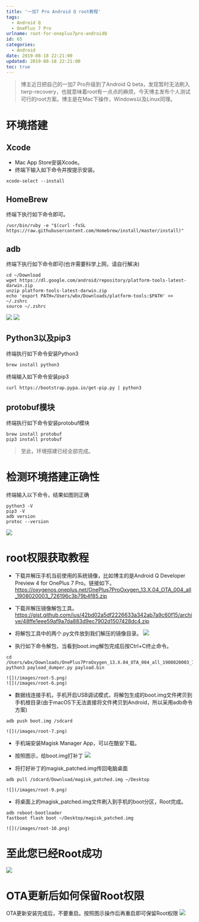 ```yaml
---
title: '一加7 Pro Android Q root教程'
tags:
  - Android Q
  - OnePlus 7 Pro
urlname: root-for-oneplus7pro-androidQ
id: 65
categories:
  - Android
date: 2019-08-18 22:21:00
updated: 2019-08-18 22:21:00
toc: true
---
```


> 博主近日把自己的一加7 Pro升级到了Android Q beta，发现暂时无法刷入twrp-recovery，也就意味着root有一点点的麻烦，今天博主发布个人测试可行的root方案。博主是在Mac下操作，Windows以及Linux同理。<!--more-->

# 环境搭建
## Xcode
* Mac App Store安装Xcode。
* 终端下输入如下命令并按提示安装。
```
xcode-select --install
```

## HomeBrew
终端下执行如下命令即可。
```
/usr/bin/ruby -e "$(curl -fsSL https://raw.githubusercontent.com/Homebrew/install/master/install)"
```

## adb
终端下执行如下命令即可(也许需要科学上网，请自行解决)
```
cd ~/Download
wget https://dl.google.com/android/repository/platform-tools-latest-darwin.zip
unzip platform-tools-latest-darwin.zip
echo 'export PATH=/Users/wbx/Downloads/platform-tools:$PATH' >> ~/.zshrc
source ~/.zshrc
```
![](/images/root-1.png)
![](/images/root-2.png)

## Python3以及pip3
终端执行如下命令安装Python3
```
brew install python3
```
终端输入如下命令安装pip3
```
curl https://bootstrap.pypa.io/get-pip.py | python3
```

## protobuf模块
终端执行如下命令安装protobuf模块
```
brew install protobuf
pip3 install protobuf
```
> 至此，环境搭建已经全部完成。

# 检测环境搭建正确性
终端输入以下命令，结果如图则正确
```
python3 -V
pip3 -V
adb version
protoc --version
```
![](/images/root-3.png)

# root权限获取教程
* 下载并解压手机当前使用的系统镜像，比如博主的是Android Q Developer Preview 4 for OnePlus 7 Pro。链接如下。
https://oxygenos.oneplus.net/OnePlus7ProOxygen_13.X.04_OTA_004_all_1908020003_726196c3b79b4f85.zip

* 下载并解压镜像解包工具。
https://gist.github.com/ius/42bd02a5df2226633a342ab7a9c60f15/archive/48ffe1eee59af9a7da883d9ec7902d1507428dc4.zip

* 将解包工具中的两个.py文件放到我们解压的镜像目录。
![](/images/root-4.png)

* 执行如下命令解包，当看到boot.img解包完成后按Ctrl+C终止命令。
```
cd /Users/wbx/Downloads/OnePlus7ProOxygen_13.X.04_OTA_004_all_1908020003_726196c3b79b4f85
python3 payload_dumper.py payload.bin
```
    ![](/images/root-5.png)
    ![](/images/root-6.png)

* 数据线连接手机，手机开启USB调试模式，将解包生成的boot.img文件拷贝到手机根目录(由于macOS下无法直接将文件拷贝到Android，所以采用adb命令方案)
```
adb push boot.img /sdcard 
```
    ![](/images/root-7.png)

* 手机端安装Magisk Manager App，可以在酷安下载。
* 按照图示，给boot.img打补丁
![](/images/root-8.png)

* 将打好补丁的magisk_patched.img传回电脑桌面
```
adb pull /sdcard/Download/magisk_patched.img ~/Desktop
```
    ![](/images/root-9.png)

* 将桌面上的magisk_patched.img文件刷入到手机的boot分区，Root完成。
```
adb reboot-bootloader
fastboot flash boot ~/Desktop/magisk_patched.img
```
    ![](/images/root-10.png)

# 至此您已经Root成功
![](/images/root-11.png)

# OTA更新后如何保留Root权限
OTA更新安装完成后，不要重启。按照图示操作后再重启即可保留Root权限
![](/images/root-12.png)